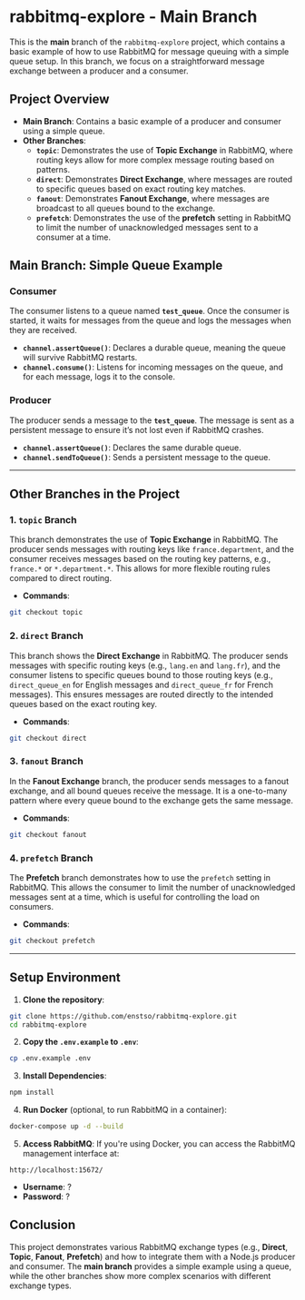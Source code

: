 # rabbitmq-explore - Main Branch

This is the **main** branch of the `rabbitmq-explore` project, which contains a basic example of how to use RabbitMQ for message queuing with a simple queue setup. In this branch, we focus on a straightforward message exchange between a producer and a consumer.

## Project Overview

- **Main Branch**: Contains a basic example of a producer and consumer using a simple queue.
- **Other Branches**:
  - **`topic`**: Demonstrates the use of **Topic Exchange** in RabbitMQ, where routing keys allow for more complex message routing based on patterns.
  - **`direct`**: Demonstrates **Direct Exchange**, where messages are routed to specific queues based on exact routing key matches.
  - **`fanout`**: Demonstrates **Fanout Exchange**, where messages are broadcast to all queues bound to the exchange.
  - **`prefetch`**: Demonstrates the use of the **prefetch** setting in RabbitMQ to limit the number of unacknowledged messages sent to a consumer at a time.

## Main Branch: Simple Queue Example

### Consumer

The consumer listens to a queue named **`test_queue`**. Once the consumer is started, it waits for messages from the queue and logs the messages when they are received.

- **`channel.assertQueue()`**: Declares a durable queue, meaning the queue will survive RabbitMQ restarts.
- **`channel.consume()`**: Listens for incoming messages on the queue, and for each message, logs it to the console.

### Producer

The producer sends a message to the **`test_queue`**. The message is sent as a persistent message to ensure it’s not lost even if RabbitMQ crashes.

- **`channel.assertQueue()`**: Declares the same durable queue.
- **`channel.sendToQueue()`**: Sends a persistent message to the queue.

---

## Other Branches in the Project

### 1. **`topic`** Branch
This branch demonstrates the use of **Topic Exchange** in RabbitMQ. The producer sends messages with routing keys like `france.department`, and the consumer receives messages based on the routing key patterns, e.g., `france.*` or `*.department.*`. This allows for more flexible routing rules compared to direct routing.

- **Commands**: 

```bash
git checkout topic
```

### 2. **`direct`** Branch
This branch shows the **Direct Exchange** in RabbitMQ. The producer sends messages with specific routing keys (e.g., `lang.en` and `lang.fr`), and the consumer listens to specific queues bound to those routing keys (e.g., `direct_queue_en` for English messages and `direct_queue_fr` for French messages). This ensures messages are routed directly to the intended queues based on the exact routing key.

- **Commands**:

```bash
git checkout direct
```

### 3. **`fanout`** Branch
In the **Fanout Exchange** branch, the producer sends messages to a fanout exchange, and all bound queues receive the message. It is a one-to-many pattern where every queue bound to the exchange gets the same message.

- **Commands**:

```bash
git checkout fanout
```

### 4. **`prefetch`** Branch
The **Prefetch** branch demonstrates how to use the `prefetch` setting in RabbitMQ. This allows the consumer to limit the number of unacknowledged messages sent at a time, which is useful for controlling the load on consumers.

- **Commands**:

```bash
git checkout prefetch
```

---

## Setup Environment

1. **Clone the repository**:

```bash
git clone https://github.com/enstso/rabbitmq-explore.git
cd rabbitmq-explore
```

2. **Copy the `.env.example` to `.env`**:

```bash
cp .env.example .env
```


3. **Install Dependencies**:

```bash
npm install
```

4. **Run Docker** (optional, to run RabbitMQ in a container):

```bash
docker-compose up -d --build
```

5. **Access RabbitMQ**: If you're using Docker, you can access the RabbitMQ management interface at:

```text
http://localhost:15672/
```

- **Username**: ?
- **Password**: ?

## Conclusion

This project demonstrates various RabbitMQ exchange types (e.g., **Direct**, **Topic**, **Fanout**, **Prefetch**) and how to integrate them with a Node.js producer and consumer. The **main branch** provides a simple example using a queue, while the other branches show more complex scenarios with different exchange types.